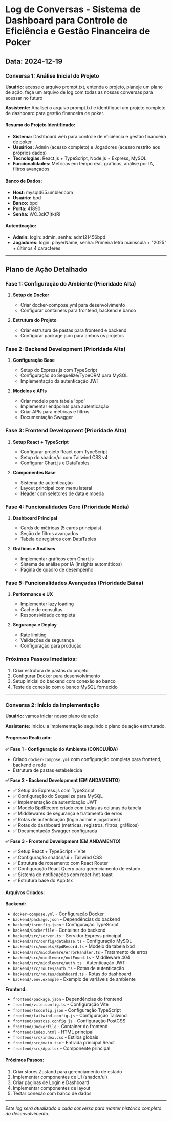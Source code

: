 # Log de Conversas - Sistema de Dashboard para Controle de Eficiência e Gestão Financeira de Poker

## Data: 2024-12-19

### Conversa 1: Análise Inicial do Projeto

**Usuário:** acesse o arquivo prompt.txt, entenda o projeto, planeje um plano de ação, faça um arquivo de log com todas as nossas conversas para acessar no futuro

**Assistente:** Analisei o arquivo prompt.txt e identifiquei um projeto completo de dashboard para gestão financeira de poker.

#### Resumo do Projeto Identificado:
- **Sistema:** Dashboard web para controle de eficiência e gestão financeira de poker
- **Usuários:** Admin (acesso completo) e Jogadores (acesso restrito aos próprios dados)
- **Tecnologias:** React.js + TypeScript, Node.js + Express, MySQL
- **Funcionalidades:** Métricas em tempo real, gráficos, análise por IA, filtros avançados

#### Banco de Dados:
- **Host:** mysql465.umbler.com
- **Usuário:** bpd
- **Banco:** bpd
- **Porta:** 41890
- **Senha:** WC.3cK7|tk)Ri

#### Autenticação:
- **Admin:** login: admin, senha: adm121456bpd
- **Jogadores:** login: playerName, senha: Primeira letra maiúscula + "2025" + últimos 4 caracteres

---

## Plano de Ação Detalhado

### Fase 1: Configuração do Ambiente (Prioridade Alta)
1. **Setup do Docker**
   - Criar docker-compose.yml para desenvolvimento
   - Configurar containers para frontend, backend e banco

2. **Estrutura do Projeto**
   - Criar estrutura de pastas para frontend e backend
   - Configurar package.json para ambos os projetos

### Fase 2: Backend Development (Prioridade Alta)
1. **Configuração Base**
   - Setup do Express.js com TypeScript
   - Configuração do Sequelize/TypeORM para MySQL
   - Implementação da autenticação JWT

2. **Modelos e APIs**
   - Criar modelo para tabela 'bpd'
   - Implementar endpoints para autenticação
   - Criar APIs para métricas e filtros
   - Documentação Swagger

### Fase 3: Frontend Development (Prioridade Alta)
1. **Setup React + TypeScript**
   - Configurar projeto React com TypeScript
   - Setup do shadcn/ui com Tailwind CSS v4
   - Configurar Chart.js e DataTables

2. **Componentes Base**
   - Sistema de autenticação
   - Layout principal com menu lateral
   - Header com seletores de data e moeda

### Fase 4: Funcionalidades Core (Prioridade Média)
1. **Dashboard Principal**
   - Cards de métricas (5 cards principais)
   - Seção de filtros avançados
   - Tabela de registros com DataTables

2. **Gráficos e Análises**
   - Implementar gráficos com Chart.js
   - Sistema de análise por IA (insights automáticos)
   - Página de quadro de desempenho

### Fase 5: Funcionalidades Avançadas (Prioridade Baixa)
1. **Performance e UX**
   - Implementar lazy loading
   - Cache de consultas
   - Responsividade completa

2. **Segurança e Deploy**
   - Rate limiting
   - Validações de segurança
   - Configuração para produção

### Próximos Passos Imediatos:
1. Criar estrutura de pastas do projeto
2. Configurar Docker para desenvolvimento
3. Setup inicial do backend com conexão ao banco
4. Teste de conexão com o banco MySQL fornecido

---

### Conversa 2: Início da Implementação

**Usuário:** vamos iniciar nosso plano de ação

**Assistente:** Iniciou a implementação seguindo o plano de ação estruturado.

#### Progresso Realizado:

**✅ Fase 1 - Configuração do Ambiente (CONCLUÍDA)**
- Criado `docker-compose.yml` com configuração completa para frontend, backend e rede
- Estrutura de pastas estabelecida

**✅ Fase 2 - Backend Development (EM ANDAMENTO)**
- ✅ Setup do Express.js com TypeScript
- ✅ Configuração do Sequelize para MySQL
- ✅ Implementação da autenticação JWT
- ✅ Modelo BpdRecord criado com todas as colunas da tabela
- ✅ Middlewares de segurança e tratamento de erros
- ✅ Rotas de autenticação (login admin e jogadores)
- ✅ Rotas do dashboard (métricas, registros, filtros, gráficos)
- ✅ Documentação Swagger configurada

**✅ Fase 3 - Frontend Development (EM ANDAMENTO)**
- ✅ Setup React + TypeScript + Vite
- ✅ Configuração shadcn/ui + Tailwind CSS
- ✅ Estrutura de roteamento com React Router
- ✅ Configuração React Query para gerenciamento de estado
- ✅ Sistema de notificações com react-hot-toast
- ✅ Estrutura base do App.tsx

#### Arquivos Criados:

**Backend:**
- `docker-compose.yml` - Configuração Docker
- `backend/package.json` - Dependências do backend
- `backend/tsconfig.json` - Configuração TypeScript
- `backend/Dockerfile` - Container do backend
- `backend/src/server.ts` - Servidor Express principal
- `backend/src/config/database.ts` - Configuração MySQL
- `backend/src/models/BpdRecord.ts` - Modelo da tabela bpd
- `backend/src/middleware/errorHandler.ts` - Tratamento de erros
- `backend/src/middleware/notFound.ts` - Middleware 404
- `backend/src/middleware/auth.ts` - Autenticação JWT
- `backend/src/routes/auth.ts` - Rotas de autenticação
- `backend/src/routes/dashboard.ts` - Rotas do dashboard
- `backend/.env.example` - Exemplo de variáveis de ambiente

**Frontend:**
- `frontend/package.json` - Dependências do frontend
- `frontend/vite.config.ts` - Configuração Vite
- `frontend/tsconfig.json` - Configuração TypeScript
- `frontend/tailwind.config.js` - Configuração Tailwind
- `frontend/postcss.config.js` - Configuração PostCSS
- `frontend/Dockerfile` - Container do frontend
- `frontend/index.html` - HTML principal
- `frontend/src/index.css` - Estilos globais
- `frontend/src/main.tsx` - Entrada principal React
- `frontend/src/App.tsx` - Componente principal

#### Próximos Passos:
1. Criar stores Zustand para gerenciamento de estado
2. Implementar componentes de UI (shadcn/ui)
3. Criar páginas de Login e Dashboard
4. Implementar componentes de layout
5. Testar conexão com banco de dados

---

*Este log será atualizado a cada conversa para manter histórico completo do desenvolvimento.*